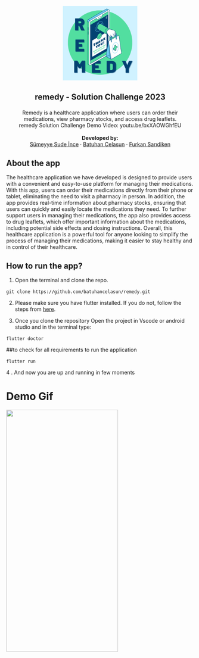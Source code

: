 <p align="center">
  <a href="">
    <img src="https://github.com/batuhancelasun/remedy/blob/main/images/remedy.png" alt="Logo" height="200">
  </a>

## <p align="center"> __remedy - Solution Challenge 2023__ </p>

<p align="center">
    Remedy is a healthcare application where users can order their medications, view pharmacy stocks, and access drug leaflets.
    <br />
    remedy Solution Challenge Demo Video: youtu.be/bxXAOWGhfEU
    <br />
    <br />
    <strong>Developed by:</strong>
    <br />
    <a href="https://github.com/sumeyyesudeince">Sümeyye Sude İnce</a>
    ·
    <a href="https://github.com/batuhancelasun">Batuhan Celasun</a>
    ·
    <a href="https://github.com/ecinosia">Furkan Sarıdiken</a>
  </p>
</p>
  
  
## About the app


The healthcare application we have developed is designed to provide users with a convenient and easy-to-use platform for managing their medications. With this app, users can order their medications directly from their phone or tablet, eliminating the need to visit a pharmacy in person. In addition, the app provides real-time information about pharmacy stocks, ensuring that users can quickly and easily locate the medications they need. To further support users in managing their medications, the app also provides access to drug leaflets, which offer important information about the medications, including potential side effects and dosing instructions. Overall, this healthcare application is a powerful tool for anyone looking to simplify the process of managing their medications, making it easier to stay healthy and in control of their healthcare.


## How to run the app?

1. Open the terminal and clone the repo.

```
git clone https://github.com/batuhancelasun/remedy.git
```



2. Please make sure you have flutter installed. If you do not, follow the steps from <a href="https://flutter.dev/docs/get-started/install" target="_blank">here</a>.


3. Once you clone the repository Open the project in Vscode or android studio and in the terminal type:

```
flutter doctor
```
##to check for all requirements to run the application
  
```
flutter run
```
4 . And now you are up and running in few moments

# Demo Gif

<img src="https://user-images.githubusercontent.com/80282830/229631557-f5f86fdd-d6e2-4fa2-b91c-8c9d8c38d6cc.gif" style="width:300px;height:650px;" >



